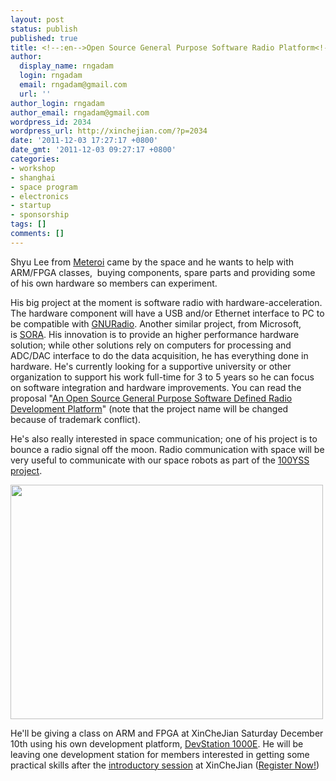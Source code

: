 ```yaml
---
layout: post
status: publish
published: true
title: <!--:en-->Open Source General Purpose Software Radio Platform<!--:-->
author:
  display_name: rngadam
  login: rngadam
  email: rngadam@gmail.com
  url: ''
author_login: rngadam
author_email: rngadam@gmail.com
wordpress_id: 2034
wordpress_url: http://xinchejian.com/?p=2034
date: '2011-12-03 17:27:17 +0800'
date_gmt: '2011-12-03 09:27:17 +0800'
categories:
- workshop
- shanghai
- space program
- electronics
- startup
- sponsorship
tags: []
comments: []
---
```

<p><!--:en-->Shyu Lee from <a href="http://www.meteroi.com">Meteroi</a> came by the space and he wants to help with ARM/FPGA classes, &nbsp;buying components, spare parts and providing some of his own hardware so members can experiment.</p>
<p>His big project at the moment is software radio with hardware-acceleration. The hardware component will have a USB and/or Ethernet interface to PC to be compatible with <a href="http://www.gnuradio.org">GNURadio</a>.&nbsp;Another similar project, from Microsoft, is&nbsp;<a href="http://research.microsoft.com/en-us/projects/sora/">SORA</a>. His innovation is to provide an higher performance hardware solution; while other solutions rely on computers for processing and ADC/DAC interface to do the data acquisition, he has everything done in hardware. He's currently looking for a supportive university or other organization to support his work full-time for 3 to 5 years so he can focus on software integration and hardware improvements.&nbsp;You can read the proposal "<a href="http://www.flexsdr.com/Proposal.pdf">An Open Source General Purpose Software Defined Radio Development Platform</a>" (note that the project name will be changed because of trademark conflict).</p>
<p>He's also really interested in space communication; one of his project is to bounce a radio signal off the moon. Radio communication with space will be very useful to communicate with our space robots as part of the <a href="http://xinchejian.com/category/100yss/">100YSS project</a>.</p>
<p><a href="http://xinchejian.com/2011/12/03/open-source-general-purpose-software-radio-platform/ds1000e/" rel="attachment wp-att-2035"><img class="aligncenter size-full wp-image-2035" title="DS1000E" src="http://xinchejian.com/wp-content/uploads/2011/12/DS1000E.jpg" alt="" width="500" height="375" /></a></p>
<p>He'll be giving a class on ARM and FPGA at XinCheJian Saturday December 10th using his own development platform, <a href="http://www.meteroi.com/node/22">DevStation 1000E</a>. He will be leaving one development station for members interested in getting some practical skills after the <a href="http://xinchejian.com/event/?ee=82">introductory session</a>&nbsp;at XinCheJian (<a href="http://xinchejian.com/event/?ee=82">Register Now!</a>)<!--:--></p>
